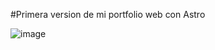 #Primera version de mi portfolio web con Astro

![image](https://github.com/Trebys/Portfolio_Trebys/assets/121778426/5d375e5a-b822-4e62-9788-62755a68d41c)

